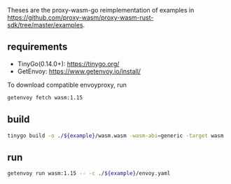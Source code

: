 
Theses are the proxy-wasm-go reimplementation of examples in https://github.com/proxy-wasm/proxy-wasm-rust-sdk/tree/master/examples.

## requirements

- TinyGo(0.14.0+): https://tinygo.org/
- GetEnvoy: https://www.getenvoy.io/install/

To download compatible envoyproxy, run
```bash
getenvoy fetch wasm:1.15
```

## build

```bash
tinygo build -o ./${example}/wasm.wasm -wasm-abi=generic -target wasm ./${example}/main.go
```

## run

```bash
getenvoy run wasm:1.15 -- -c ./${example}/envoy.yaml
``` 
